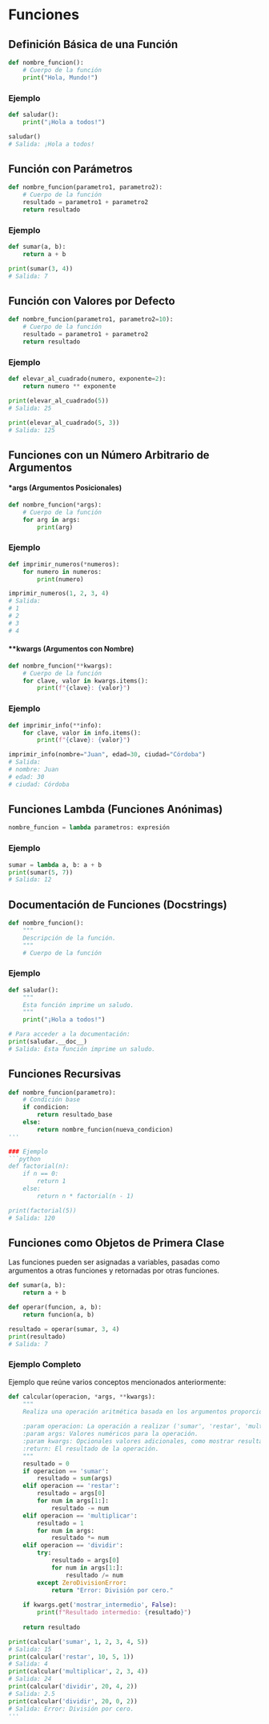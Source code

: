 # Funciones

## Definición Básica de una Función

```python
def nombre_funcion():
    # Cuerpo de la función
    print("Hola, Mundo!")
```
### Ejemplo

```python
def saludar():
    print("¡Hola a todos!")

saludar()
# Salida: ¡Hola a todos!
```

## Función con Parámetros

```python
def nombre_funcion(parametro1, parametro2):
    # Cuerpo de la función
    resultado = parametro1 + parametro2
    return resultado
```

### Ejemplo
```python
def sumar(a, b):
    return a + b

print(sumar(3, 4))
# Salida: 7
```
## Función con Valores por Defecto
```python
def nombre_funcion(parametro1, parametro2=10):
    # Cuerpo de la función
    resultado = parametro1 + parametro2
    return resultado
```
### Ejemplo
```python
def elevar_al_cuadrado(numero, exponente=2):
    return numero ** exponente

print(elevar_al_cuadrado(5))
# Salida: 25

print(elevar_al_cuadrado(5, 3))
# Salida: 125
```

## Funciones con un Número Arbitrario de Argumentos

#### *args (Argumentos Posicionales)

```python
def nombre_funcion(*args):
    # Cuerpo de la función
    for arg in args:
        print(arg)
```
### Ejemplo
```python
def imprimir_numeros(*numeros):
    for numero in numeros:
        print(numero)

imprimir_numeros(1, 2, 3, 4)
# Salida: 
# 1
# 2
# 3
# 4
``` 
#### **kwargs (Argumentos con Nombre)

```python
def nombre_funcion(**kwargs):
    # Cuerpo de la función
    for clave, valor in kwargs.items():
        print(f"{clave}: {valor}")
```

### Ejemplo
```python
def imprimir_info(**info):
    for clave, valor in info.items():
        print(f"{clave}: {valor}")

imprimir_info(nombre="Juan", edad=30, ciudad="Córdoba")
# Salida:
# nombre: Juan
# edad: 30
# ciudad: Córdoba
```


## Funciones Lambda (Funciones Anónimas)
```python
nombre_funcion = lambda parametros: expresión
```

### Ejemplo
```python
sumar = lambda a, b: a + b
print(sumar(5, 7))
# Salida: 12
```

## Documentación de Funciones (Docstrings)
```python
def nombre_funcion():
    """
    Descripción de la función.
    """
    # Cuerpo de la función
```
### Ejemplo
```python
def saludar():
    """
    Esta función imprime un saludo.
    """
    print("¡Hola a todos!")

# Para acceder a la documentación:
print(saludar.__doc__)
# Salida: Esta función imprime un saludo.
```
## Funciones Recursivas
```python
def nombre_funcion(parametro):
    # Condición base
    if condicion:
        return resultado_base
    else:
        return nombre_funcion(nueva_condicion)
'''

### Ejemplo
```python
def factorial(n):
    if n == 0:
        return 1
    else:
        return n * factorial(n - 1)

print(factorial(5))
# Salida: 120
```

## Funciones como Objetos de Primera Clase
Las funciones pueden ser asignadas a variables, pasadas como argumentos a otras funciones y retornadas por otras funciones.

```python
def sumar(a, b):
    return a + b

def operar(funcion, a, b):
    return funcion(a, b)

resultado = operar(sumar, 3, 4)
print(resultado)
# Salida: 7
``` 


### Ejemplo Completo

Ejemplo que reúne varios conceptos mencionados anteriormente:
```python
def calcular(operacion, *args, **kwargs):
    """
    Realiza una operación aritmética basada en los argumentos proporcionados.
    
    :param operacion: La operación a realizar ('sumar', 'restar', 'multiplicar', 'dividir').
    :param args: Valores numéricos para la operación.
    :param kwargs: Opcionales valores adicionales, como mostrar resultado intermedio.
    :return: El resultado de la operación.
    """
    resultado = 0
    if operacion == 'sumar':
        resultado = sum(args)
    elif operacion == 'restar':
        resultado = args[0]
        for num in args[1:]:
            resultado -= num
    elif operacion == 'multiplicar':
        resultado = 1
        for num in args:
            resultado *= num
    elif operacion == 'dividir':
        try:
            resultado = args[0]
            for num in args[1:]:
                resultado /= num
        except ZeroDivisionError:
            return "Error: División por cero."
    
    if kwargs.get('mostrar_intermedio', False):
        print(f"Resultado intermedio: {resultado}")
    
    return resultado

print(calcular('sumar', 1, 2, 3, 4, 5))
# Salida: 15
print(calcular('restar', 10, 5, 1))
# Salida: 4
print(calcular('multiplicar', 2, 3, 4))
# Salida: 24
print(calcular('dividir', 20, 4, 2))
# Salida: 2.5
print(calcular('dividir', 20, 0, 2))
# Salida: Error: División por cero.
'''





